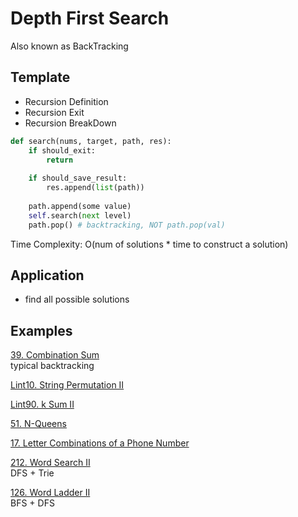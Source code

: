 # Depth First Search

Also known as BackTracking

## Template

* Recursion Definition
* Recursion Exit
* Recursion BreakDown

```python
def search(nums, target, path, res):
    if should_exit:
        return
    
    if should_save_result:
        res.append(list(path))
        
    path.append(some value)
    self.search(next level)
    path.pop() # backtracking, NOT path.pop(val)
```
Time Complexity: O(num of solutions * time to construct a solution)

## Application

* find all possible solutions


## Examples

[39. Combination Sum](https://leetcode.com/problems/combination-sum/)
\
typical backtracking

[Lint10. String Permutation II](https://www.lintcode.com/problem/string-permutation-ii/description)

[Lint90. k Sum II](https://www.lintcode.com/problem/k-sum-ii/description)

[51. N-Queens](https://leetcode.com/problems/n-queens/)

[17. Letter Combinations of a Phone Number](https://leetcode.com/problems/letter-combinations-of-a-phone-number/)

[212. Word Search II](https://leetcode.com/problems/word-search-ii/)
\
DFS + Trie

[126. Word Ladder II](https://leetcode.com/problems/word-ladder-ii/)
\
BFS + DFS